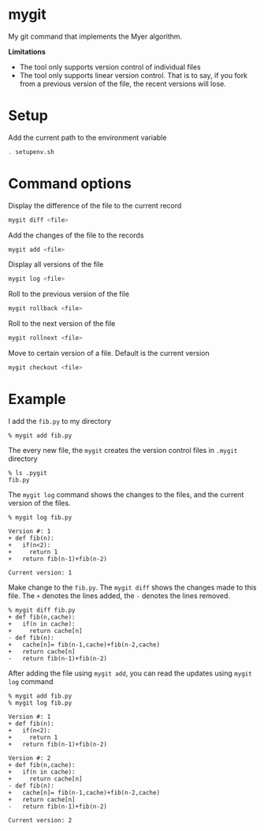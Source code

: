 # mygit
My git command that implements the Myer algorithm. 

**Limitations**
- The tool only supports version control of individual files
- The tool only supports linear version control. That is to say, if you fork from a previous version of the file, the recent versions will lose. 

# Setup
Add the current path to the environment variable
```sh
. setupenv.sh
```

# Command options
Display the difference of the file to the current record
```sh
mygit diff <file>
```

Add the changes of the file to the records
```sh
mygit add <file>
```

Display all versions of the file
```sh
mygit log <file>
```

Roll to the previous version of the file
```sh
mygit rollback <file>
```

Roll to the next version of the file
```sh
mygit rollnext <file>
```

Move to certain version of a file. Default is the current version
```sh
mygit checkout <file>
```

# Example
I add the `fib.py` to my directory
```
% mygit add fib.py 
```

The every new file, the `mygit` creates the version control files in `.mygit` directory
```
% ls .pygit 
fib.py
```

The `mygit log` command shows the changes to the files, and the current version of the files. 
```
% mygit log fib.py    

Version #: 1
+ def fib(n):
+   if(n<2):
+     return 1
+   return fib(n-1)+fib(n-2)

Current version: 1
```

Make change to the `fib.py`. The `mygit diff` shows the changes made to this file. The `+` denotes the lines added, the `-` denotes the lines removed. 
```
% mygit diff fib.py              
+ def fib(n,cache):
+   if(n in cache):
+     return cache[n]
- def fib(n):
+   cache[n]= fib(n-1,cache)+fib(n-2,cache)
+   return cache[n]
-   return fib(n-1)+fib(n-2)
```

After adding the file using `mygit add`, you can read the updates using `mygit log` command
```
% mygit add fib.py 
% mygit log fib.py    

Version #: 1
+ def fib(n):
+   if(n<2):
+     return 1
+   return fib(n-1)+fib(n-2)

Version #: 2
+ def fib(n,cache):
+   if(n in cache):
+     return cache[n]
- def fib(n):
+   cache[n]= fib(n-1,cache)+fib(n-2,cache)
+   return cache[n]
-   return fib(n-1)+fib(n-2)

Current version: 2
```
